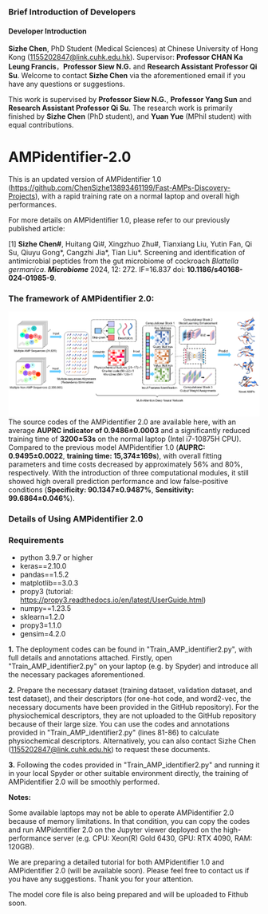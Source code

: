 ### Brief Introduction of Developers
#### Developer Introduction

**Sizhe Chen**, PhD Student (Medical Sciences) at Chinese University of Hong Kong (1155202847@link.cuhk.edu.hk). Supervisor: **Professor CHAN Ka Leung Francis**，**Professor Siew N.G.** and **Research Assistant Professor Qi Su**. Welcome to contact **Sizhe Chen** via the aforementioned email if you have any questions or suggestions.

This work is supervised by **Professor Siew N.G.**, **Professor Yang Sun** and **Research Assistant Professor Qi Su**. The research work is primarily finished by **Sizhe Chen** (PhD student), and **Yuan Yue** (MPhil student) with equal contributions.

# AMPidentifier-2.0
This is an updated version of AMPidentifier 1.0 (https://github.com/ChenSizhe13893461199/Fast-AMPs-Discovery-Projects), with a rapid training rate on a normal laptop and overall high performances.

For more details on AMPidentifier 1.0, please refer to our previously published article: 

[1] **Sizhe Chen#**, Huitang Qi#, Xingzhuo Zhu#, Tianxiang Liu, Yutin Fan, Qi Su, Qiuyu Gong*, Cangzhi Jia*, Tian Liu*. Screening and identification of antimicrobial peptides from the gut microbiome of cockroach _Blattella germanica_. **_Microbiome_** 2024, 12: 272. IF=16.837 doi: **10.1186/s40168-024-01985-9**.

### The framework of AMPidentifier 2.0:
![](Framework.png)
The source codes of the AMPidentifier 2.0 are available here, with an average **AUPRC indicator of 0.9486±0.0003** and a significantly reduced training time of **3200±53s** on the normal laptop (Intel i7-10875H CPU). Compared to the previous model AMPidentifier 1.0 (**AUPRC: 0.9495±0.0022**, **training time: 15,374±169s**), with overall fitting parameters and time costs decreased by approximately 56% and 80%, respectively. With the introduction of three computational modules, it still showed high overall prediction performance and low false-positive conditions (**Specificity: 90.1347±0.9487%**, **Sensitivity: 99.6864±0.046%**).

### Details of Using AMPidentifier 2.0
### Requirements
- python 3.9.7 or higher
- keras==2.10.0
- pandas==1.5.2
- matplotlib==3.0.3
- propy3 (tutorial: https://propy3.readthedocs.io/en/latest/UserGuide.html)
- numpy==1.23.5
- sklearn=1.2.0
- propy3=1.1.0
- gensim=4.2.0

**1.** The deployment codes can be found in "Train_AMP_identifier2.py", with full details and annotations attached. Firstly, open "Train_AMP_identifier2.py" on your laptop (e.g. by Spyder) and introduce all the necessary packages aforementioned.

**2.** Prepare the necessary dataset (training dataset, validation dataset, and test dataset), and their descriptors (for one-hot code, and word2-vec, the necessary documents have been provided in the GitHub repository). For the physiochemical descriptors, they are not uploaded to the GitHub repository because of their large size. You can use the codes and annotations provided in "Train_AMP_identifier2.py" (lines 81-86) to calculate physiochemical descriptors. Alternatively, you can also contact Sizhe Chen (1155202847@link.cuhk.edu.hk) to request these documents.

**3.** Following the codes provided in "Train_AMP_identifier2.py" and running it in your local Spyder or other suitable environment directly, the training of AMPidentifier 2.0 will be smoothly performed.

**Notes:**

Some available laptops may not be able to operate AMPidentifier 2.0 because of memory limitations. In that condition, you can copy the codes and run AMPidentifier 2.0 on the Jupyter viewer deployed on the high-performance server (e.g. CPU: Xeon(R) Gold 6430, GPU: RTX 4090, RAM: 120GB).

We are preparing a detailed tutorial for both AMPidentifier 1.0 and AMPidentifier 2.0 (will be available soon). Please feel free to contact us if you have any suggestions. Thank you for your attention.

The model core file is also being prepared and will be uploaded to Fithub soon.
